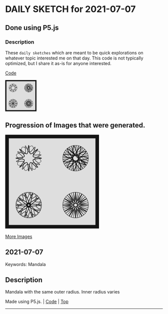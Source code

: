# DAILY SKETCH for 2021-07-07

## Done using P5.js

### Description

These `daily sketches` which are meant to be quick explorations     on whatever topic interested me on that day. This code is not typically optimized, but I share it as-is     for anyone interested.

[Code](2021-07-07) 

<img src = 'images/keep_2021-07-13-10-43-16.png' width = '100'> 

## Progression of Images that were generated.

<img src = 'images/keep_2021-07-13-10-43-16.png' width = '300'> 


[More Images](2021-07-07/images) 


 ## 2021-07-07
Keywords: Mandala
 

## Description 

 Mandala with the same outer radius. Inner radius varies
 

Made using P5.js. | [Code](2021/2021-07-07/) | [Top](#daily-sketches) 

-----

